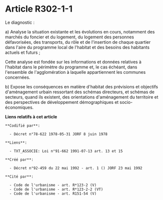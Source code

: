 # Article R302-1-1

Le diagnostic :

a) Analyse la situation existante et les évolutions en cours, notamment des marchés du foncier et du logement, du logement
des personnes défavorisées, des transports, du rôle et de l'insertion de chaque quartier dans l'aire du programme local de
l'habitat et des besoins des habitants actuels et futurs ;

Cette analyse est fondée sur les informations et données relatives à l'habitat dans le périmètre du programme et, le cas
échéant, dans l'ensemble de l'agglomération à laquelle appartiennent les communes concernées.

b) Expose les conséquences en matière d'habitat des prévisions et objectifs d'aménagement urbain ressortant des schémas
directeurs, et schémas de secteurs, quand ils existent, des orientations d'aménagement du territoire et des perspectives de
développement démographiques et socio-économiques.

**Liens relatifs à cet article**

	**Codifié par**:

	  - Décret n°78-622 1978-05-31 JORF 8 juin 1978

	**Liens**:

	  - TXT_ASSOCIE: Loi n°91-662 1991-07-13 art. 13 et 15

	**Créé par**:

	  - Décret n°92-459 du 22 mai 1992 - art. 1 () JORF 23 mai 1992

	**Cité par**:

	  - Code de l'urbanisme - art. R*123-2 (V)
	  - Code de l'urbanisme - art. R*123-2-2 (VT)
	  - Code de l'urbanisme - art. R151-54 (V)
